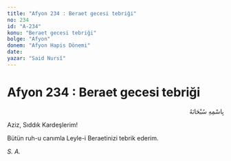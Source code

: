 ```yaml
---
title: "Afyon 234 : Beraet gecesi tebriği"
no: 234
id: "A-234"
konu: "Beraet gecesi tebriği"
bolge: "Afyon"
donem: "Afyon Hapis Dönemi"
date: 
yazar: "Said Nursî"
---
```


# Afyon 234 : Beraet gecesi tebriği

<p class="arabic" dir="rtl" title="Meal: “Her türlü noksan sıfatlardan yüce olan Allah’ın adıyla.”">بِاسْمِهِ سُبْحَانَهُ</p>

Aziz, Sıddık Kardeşlerim!

Bütün ruh-u canımla Leyle-i Beraetinizi tebrik ederim.

*S. A.*

